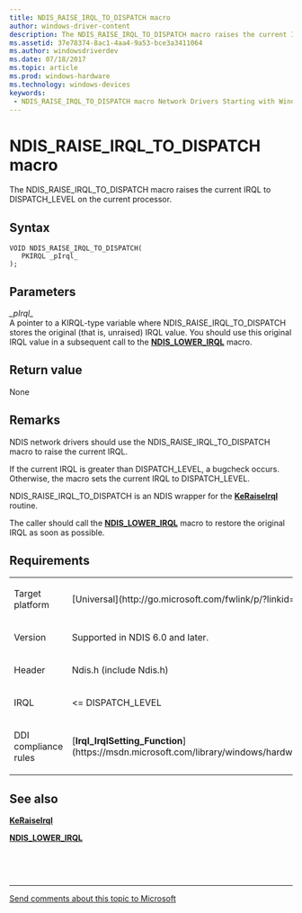```yaml
---
title: NDIS_RAISE_IRQL_TO_DISPATCH macro
author: windows-driver-content
description: The NDIS_RAISE_IRQL_TO_DISPATCH macro raises the current IRQL to DISPATCH_LEVEL on the current processor.
ms.assetid: 37e78374-8ac1-4aa4-9a53-bce3a3411064
ms.author: windowsdriverdev 
ms.date: 07/18/2017 
ms.topic: article 
ms.prod: windows-hardware 
ms.technology: windows-devices 
keywords:
 - NDIS_RAISE_IRQL_TO_DISPATCH macro Network Drivers Starting with Windows Vista
---
```


# NDIS\_RAISE\_IRQL\_TO\_DISPATCH macro


The NDIS\_RAISE\_IRQL\_TO\_DISPATCH macro raises the current IRQL to DISPATCH\_LEVEL on the current processor.

Syntax
------

```ManagedCPlusPlus
VOID NDIS_RAISE_IRQL_TO_DISPATCH(
   PKIRQL _pIrql_
);
```

Parameters
----------

*\_pIrql\_*   
A pointer to a KIRQL-type variable where NDIS\_RAISE\_IRQL\_TO\_DISPATCH stores the original (that is, unraised) IRQL value. You should use this original IRQL value in a subsequent call to the [**NDIS\_LOWER\_IRQL**](ndis-lower-irql.md) macro.

Return value
------------

None

Remarks
-------

NDIS network drivers should use the NDIS\_RAISE\_IRQL\_TO\_DISPATCH macro to raise the current IRQL.

If the current IRQL is greater than DISPATCH\_LEVEL, a bugcheck occurs. Otherwise, the macro sets the current IRQL to DISPATCH\_LEVEL.

NDIS\_RAISE\_IRQL\_TO\_DISPATCH is an NDIS wrapper for the [**KeRaiseIrql**](https://msdn.microsoft.com/library/windows/hardware/ff553079) routine.

The caller should call the [**NDIS\_LOWER\_IRQL**](ndis-lower-irql.md) macro to restore the original IRQL as soon as possible.

Requirements
------------

<table>
<colgroup>
<col width="50%" />
<col width="50%" />
</colgroup>
<tbody>
<tr class="odd">
<td><p>Target platform</p></td>
<td>[Universal](http://go.microsoft.com/fwlink/p/?linkid=531356)</td>
</tr>
<tr class="even">
<td><p>Version</p></td>
<td><p>Supported in NDIS 6.0 and later.</p></td>
</tr>
<tr class="odd">
<td><p>Header</p></td>
<td>Ndis.h (include Ndis.h)</td>
</tr>
<tr class="even">
<td><p>IRQL</p></td>
<td><p>&lt;= DISPATCH_LEVEL</p></td>
</tr>
<tr class="odd">
<td><p>DDI compliance rules</p></td>
<td>[<strong>Irql_IrqlSetting_Function</strong>](https://msdn.microsoft.com/library/windows/hardware/ff547962)</td>
</tr>
</tbody>
</table>

## See also


[**KeRaiseIrql**](https://msdn.microsoft.com/library/windows/hardware/ff553079)

[**NDIS\_LOWER\_IRQL**](ndis-lower-irql.md)

 

 


--------------------
[Send comments about this topic to Microsoft](mailto:wsddocfb@microsoft.com?subject=Documentation%20feedback%20%5Bnetvista\netvista%5D:%20NDIS_RAISE_IRQL_TO_DISPATCH%20macro%20%20RELEASE:%20%287/10/2017%29&body=%0A%0APRIVACY%20STATEMENT%0A%0AWe%20use%20your%20feedback%20to%20improve%20the%20documentation.%20We%20don't%20use%20your%20email%20address%20for%20any%20other%20purpose,%20and%20we'll%20remove%20your%20email%20address%20from%20our%20system%20after%20the%20issue%20that%20you're%20reporting%20is%20fixed.%20While%20we're%20working%20to%20fix%20this%20issue,%20we%20might%20send%20you%20an%20email%20message%20to%20ask%20for%20more%20info.%20Later,%20we%20might%20also%20send%20you%20an%20email%20message%20to%20let%20you%20know%20that%20we've%20addressed%20your%20feedback.%0A%0AFor%20more%20info%20about%20Microsoft's%20privacy%20policy,%20see%20http://privacy.microsoft.com/default.aspx. "Send comments about this topic to Microsoft")


